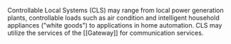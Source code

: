 Controllable Local Systems (CLS) may range from local power generation plants, controllable loads such as air condition and intelligent household appliances ("white goods") to applications in home automation. CLS may utilize the services of the [[Gateway]] for communication services.